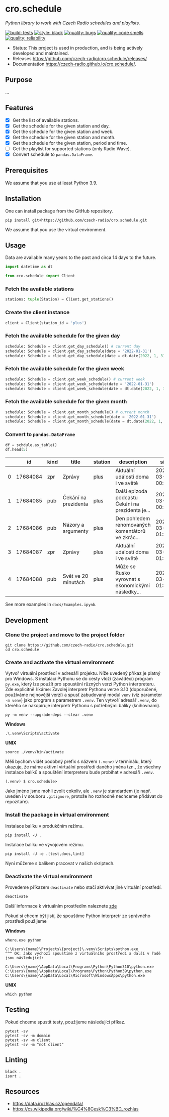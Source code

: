 # cro.schedule

_Python library to work with Czech Radio schedules and playlists._

[![build: tests](https://github.com/czech-radio/cro.schedule/actions/workflows/main.yml/badge.svg)](https://github.com/czech-radio/cro.schedule/actions/workflows/main.yml)
[![style: black](https://img.shields.io/badge/style-black-000000.svg)](https://github.com/psf/black)
[![quality: bugs](https://sonarcloud.io/api/project_badges/measure?project=czech-radio_cro.schedule&metric=bugs)](https://sonarcloud.io/dashboard?id=czech-radio_cro.schedule)
[![quality: code smells](https://sonarcloud.io/api/project_badges/measure?project=czech-radio_cro.schedule&metric=code_smells)](https://sonarcloud.io/dashboard?id=czech-radio_cro.schedule)
[![quality: reliability](https://sonarcloud.io/api/project_badges/measure?project=czech-radio_cro.schedule&metric=reliability_rating)](https://sonarcloud.io/dashboard?id=czech-radio_cro.schedule)

- Status: This project is used in production, and is being actively developed and maintained.
- Releases https://github.com/czech-radio/cro.schedule/releases/
- Documentation https://czech-radio.github.io/cro.schedule/.

## Purpose

&hellip;

## Features

- [x] Get the list of available stations.
- [x] Get the schedule for the given station and day.
- [x] Get the schedule for the given station and week.
- [x] Get the schedule for the given station and month.
- [x] Get the schedule for the given station, period and time.
- [ ] Get the playlist for supported stations (only Radio Wave).
- [x] Convert schedule to `pandas.DataFrame`.

## Prerequisites

We assume that you use at least Python 3.9.

## Installation

One can install package from the GitHub repository.

```
pip install git+https://github.com/czech-radio/cro.schedule.git
```

We assume that you use the virtual environment.

## Usage

Data are available many years to the past and circa 14 days to the future.

```python
import datetime as dt

from cro.schedule import Client
```

### Fetch the available stations

```python
stations: tuple(Station) = Client.get_stations()
```

### Create the client instance

```python
client = Client(station_id = 'plus')
```

### Fetch the available schedule for the given day

```python
schedule: Schedule = client.get_day_schedule() # current day
schedule: Schedule = client.get_day_schedule(date = '2022-01-31')
schedule: Schedule = client.get_day_schedule(date = dt.date(2022, 1, 31))
```

### Fetch the available schedule for the given week

```python
schedule: Schedule = client.get_week_schedule() # current week
schedule: Schedule = client.get_week_schedule(date = '2022-01-31')
schedule: Schedule = client.get_week_schedule(date = dt.date(2022, 1, 31))
```

### Fetch the available schedule for the given month

```python
schedule: Schedule = client.get_month_schedule() # current month
schedule: Schedule = client.get_month_schedule(date = '2022-01-31')
schedule: Schedule = client.get_month_schedule(date = dt.date(2022, 1, 31))
```

### Convert to `pandas.DataFrame`

```python
df = schdule.as_table()
df.head(5)
```

| |id|kind|title|station|description|since|till|persons|repetition|
|-|--|----|-----|-------|-----------|-----|----|-------|----------|
|0|17684084|zpr|Zprávy|plus|Aktuální události doma i ve světě|2022-03-21 00:10:00|2022-03-21 00:10:00|()|False
|1|17684085|pub|Čekání na prezidenta|plus|Další epizoda podcastu Čekání na prezidenta je...|2022-03-21 00:50:00|2022-03-21 00:50:00|()|True
|2|17684086|pub|Názory a argumenty|plus|Den pohledem renomovaných komentátorů ve zkrác...|2022-03-21 01:00:00|2022-03-21 01:00:00|()|True
|3|17684087|zpr|Zprávy|plus|Aktuální události doma i ve světě|2022-03-21 01:05:00|2022-03-21 01:05:00|()|False
|4|17684088|pub|Svět ve 20 minutách|plus|Může se Rusko vyrovnat s ekonomickými následky...|2022-03-21 01:30:00|2022-03-21 01:30:00|()|True

See more examples in `docs/Examples.ipynb`.

## Development

### Clone the project and move to the project folder

```
git clone https://github.com/czech-radio/cro.schedule.git
cd cro.schedule
```

### Create and activate the virtual environment

Vytvoř virtuální prostředí v adresáři projektu. Níže uvedený příkaz je platný pro Windows. S instalací Pythonu se do cesty vloží (zaváděcí) program `py.exe`, který lze použít pro spoustění různých verzí Python interpreteru. Zde explicitně říkáme: Zavolej interpretr Pythonu verze 3.10 (doporučené, používáme nejnovější verzi) a spusť zabudovaný modul `venv` (viz parameter `-m venv`) jako program s parametrem `.venv`. Ten vytvoří adresář `.venv`, do kterého se nakopíruje interpretr Pythonu s potřebnými balíky (knihovnami).

```
py -m venv --upgrade-deps --clear .venv
```

__Windows__

```
.\.venv\Scripts\activate
```

__UNIX__

```
source ./venv/bin/activate
```

Měli bychom vidět podobný prefix s názvem `(.venv)` v terminálu, který ukazuje, že máme aktivní virtuální prostředí daného jména tzn., že všechny instalace balíků a spouštění interpreteru bude probíhat v adresáři `.venv`.

```
(.venv) $ cro.schedule>
```

Jako jméno jsme mohli zvolit cokoliv, ale `.venv` je standardem (je např. uveden i v souboru `.gitignore`, protože ho rozhodně nechceme přidávat do repozitáře).

### Install the package in virtual environment

Instalace balíku v produkčním režimu.

```
pip install -U .
```

Instalace balíku ve vývojovém režimu.

```
pip install -U -e .[test,docs,lint]
```

Nyní můžeme s balíkem pracovat v našich skriptech.

### Deactivate the virtual environment

Provedeme příkazem `deactivate` nebo stačí aktivivat jiné virtuální prostředí.

```
deactivate
```

Další informace k virtuálním prostředím naleznete [zde](https://docs.python.org/3/library/venv.html)

Pokud si chcem být jistí, že spouštíme Python interpretr ze správného prostředí použijeme

__Windows__

```
where.exe python

C:\Users\{name}\Projects\{project}\.venv\Scripts\python.exe
^^^ OK: Jako výchozí spouštíme z virtuálního prostředí a další v řadě jsou následující:

C:\Users\{name}\AppData\Local\Programs\Python\Python310\python.exe
C:\Users\{name}\AppData\Local\Programs\Python\Python39\python.exe
C:\Users\{name}\AppData\Local\Microsoft\WindowsApps\python.exe
```

__UNIX__

```
which python
```

## Testing

Pokud chceme spustit testy, použijeme následující příkaz.

```
pytest -sv
pytest -sv -m domain
pytest -sv -m client
pytest -sv -m "not client"
```

## Linting

    black .
    isort .

## Resources

- https://data.irozhlas.cz/opendata/
- https://cs.wikipedia.org/wiki/%C4%8Cesk%C3%BD_rozhlas
